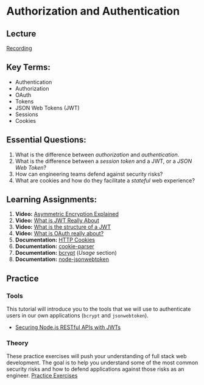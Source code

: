 # Authorization and Authentication

## Lecture
[Recording](https://us02web.zoom.us/rec/share/RRyJYx1gCjctzk39w3zKwB6hcZbzyt9HhghQsT4IW7BFahe-BB46Xf0QFGzMrDnM.8kzzaQrh4PLdH7pV)

## Key Terms:
- Authentication
- Authorization
- OAuth
- Tokens
- JSON Web Tokens (JWT)
- Sessions
- Cookies

## Essential Questions:
1. What is the difference between _authorization_ and _authentication_.
2. What is the difference between a _session token_ and a JWT, or a _JSON Web Token_?
3. How can engineering teams defend against security risks?
4. What are cookies and how do they facilitate a _stateful_ web experience?

## Learning Assignments:
1. **Video:** [Asymmetric Encryption Explained](https://www.youtube.com/watch?v=AQDCe585Lnc)
2. **Video:** [What is JWT Really About](https://www.youtube.com/watch?v=soGRyl9ztjI)
3. **Video:** [What is the structure of a JWT](https://www.youtube.com/watch?v=_XbXkVdoG_0)
4. **Video:** [What is OAuth really about?](https://www.youtube.com/watch?v=t4-416mg6iU)
5. **Documentation:** [HTTP Cookies](https://developer.mozilla.org/en-US/docs/Web/HTTP/Cookies)
6. **Documentation:** [cookie-parser](https://github.com/expressjs/cookie-parser#readme)
7. **Documentation:** [bcrypt](https://github.com/kelektiv/node.bcrypt.js#usage) (_Usage_ section)
8. **Documentation:** [node-jsonwebtoken](https://github.com/auth0/node-jsonwebtoken#readme)

## Practice
### Tools
This tutorial will introduce you to the tools that we will use to authenticate users in our own applications (`bcrypt` and `jsonwebtoken`).
* [Securing Node.js RESTful APIs with JWTs](https://www.freecodecamp.org/news/securing-node-js-restful-apis-with-json-web-tokens-9f811a92bb52/)

### Theory
These practice exercises will push your understanding of full stack web development. The goal is to help you understand some of the most common security risks and how to defend applications against those risks as an engineer.
[Practice Exercises](./practice)
